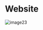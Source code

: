 # Website
![image23](https://github.com/sandhya235/Website/assets/139734867/3cde542b-2388-4ba5-876e-63f0da99b7e5)
